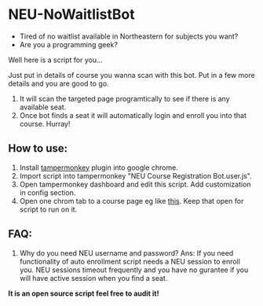 # NEU-NoWaitlistBot

* Tired of no waitlist available in Northeastern for subjects you want? 
* Are you a programming geek?

Well here is a script for you...

Just put in details of course you wanna scan with this bot. Put in a few more details and you are good to go. 

1. It will scan the targeted page programtically to see if there is any available seat.
1. Once bot finds a seat it will automatically login and enroll you into that course. Hurray!

## How to use:

1. Install [tampermonkey](https://chrome.google.com/webstore/detail/tampermonkey/dhdgffkkebhmkfjojejmpbldmpobfkfo?hl=en) plugin into google chrome. 
1. Import script into tampermonkey "NEU Course Registration Bot.user.js".
1. Open tampermonkey dashboard and edit this script. Add customization in config section.
1. Open one chrom tab to a course page eg like [this](https://wl11gp.neu.edu/udcprod8/bwckctlg.p_disp_listcrse?term_in=201830&subj_in=CS&crse_in=7290&schd_in=LEC). Keep that open for script to run on it.

## FAQ:

1. Why do you need NEU username and password?
Ans: If you need functionality of auto enrollment script needs a NEU session to enroll you. NEU sessions timeout frequently and you have no gurantee if you will have active session when you find a seat.

**It is an open source script feel free to audit it!**


